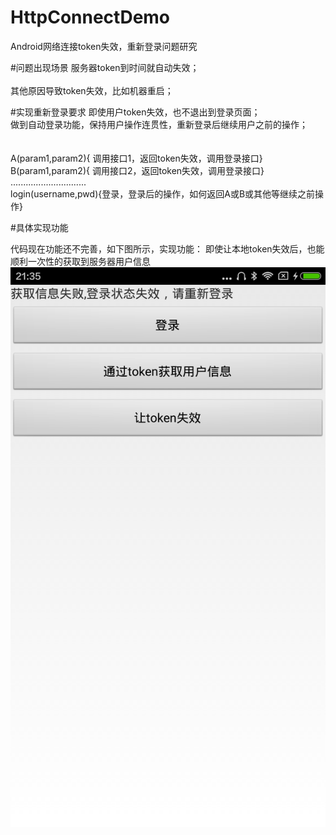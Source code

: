 # HttpConnectDemo
Android网络连接token失效，重新登录问题研究

#问题出现场景
服务器token到时间就自动失效；<br/>  
其他原因导致token失效，比如机器重启；<br/> 

#实现重新登录要求
即使用户token失效，也不退出到登录页面；<br/> 
做到自动登录功能，保持用户操作连贯性，重新登录后继续用户之前的操作；<br/> 
<br/> 
<br/> 
 A(param1,param2){ 调用接口1，返回token失效，调用登录接口} <br/> 
 B(param1,param2){ 调用接口2，返回token失效，调用登录接口} <br/> 
..............................<br/> 
 login(username,pwd){登录，登录后的操作，如何返回A或B或其他等继续之前操作}


#具体实现功能

代码现在功能还不完善，如下图所示，实现功能：
即使让本地token失效后，也能顺利一次性的获取到服务器用户信息
![image](https://github.com/tearsroad/HttpConnectDemo/blob/master/device-2016-04-28-213511.png)
